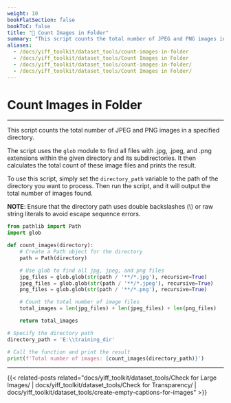 ```yaml
---
weight: 10
bookFlatSection: false
bookToC: false
title: "🐍 Count Images in Folder"
summary: "This script counts the total number of JPEG and PNG images in a specified directory."
aliases:
  - /docs/yiff_toolkit/dataset_tools/count-images-in-folder
  - /docs/yiff_toolkit/dataset_tools/Count Images in Folder
  - /docs/yiff_toolkit/dataset_tools/count-images-in-folder/
  - /docs/yiff_toolkit/dataset_tools/Count Images in Folder/
---
```


<!--markdownlint-disable MD025 -->

# Count Images in Folder

---

This script counts the total number of JPEG and PNG images in a specified directory.

The script uses the `glob` module to find all files with .jpg, .jpeg, and .png extensions within the given directory and its subdirectories. It then calculates the total count of these image files and prints the result.

To use this script, simply set the `directory_path` variable to the path of the directory you want to process. Then run the script, and it will output the total number of images found.

**NOTE**: Ensure that the directory path uses double backslashes (\\) or raw string literals to avoid escape sequence errors.

```python
from pathlib import Path
import glob

def count_images(directory):
    # Create a Path object for the directory
    path = Path(directory)

    # Use glob to find all jpg, jpeg, and png files
    jpg_files = glob.glob(str(path / '**/*.jpg'), recursive=True)
    jpeg_files = glob.glob(str(path / '**/*.jpeg'), recursive=True)
    png_files = glob.glob(str(path / '**/*.png'), recursive=True)

    # Count the total number of image files
    total_images = len(jpg_files) + len(jpeg_files) + len(png_files)

    return total_images

# Specify the directory path
directory_path = 'E:\\training_dir'

# Call the function and print the result
print(f'Total number of images: {count_images(directory_path)}')
```

---

<!--
HUGO_SEARCH_EXCLUDE_START
-->
{{< related-posts related="docs/yiff_toolkit/dataset_tools/Check for Large Images/ | docs/yiff_toolkit/dataset_tools/Check for Transparency/ | docs/yiff_toolkit/dataset_tools/create-empty-captions-for-images" >}}
<!--
HUGO_SEARCH_EXCLUDE_END
-->
